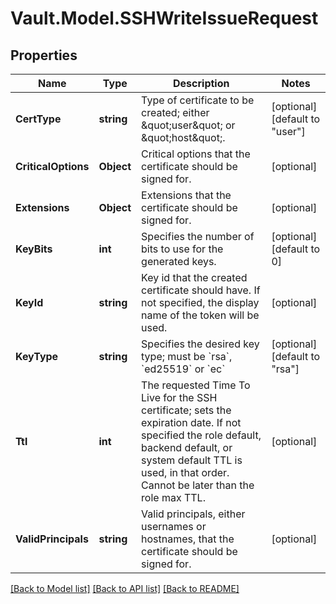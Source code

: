 # Vault.Model.SSHWriteIssueRequest

## Properties

Name | Type | Description | Notes
------------ | ------------- | ------------- | -------------
**CertType** | **string** | Type of certificate to be created; either \&quot;user\&quot; or \&quot;host\&quot;. | [optional] [default to "user"]
**CriticalOptions** | **Object** | Critical options that the certificate should be signed for. | [optional] 
**Extensions** | **Object** | Extensions that the certificate should be signed for. | [optional] 
**KeyBits** | **int** | Specifies the number of bits to use for the generated keys. | [optional] [default to 0]
**KeyId** | **string** | Key id that the created certificate should have. If not specified, the display name of the token will be used. | [optional] 
**KeyType** | **string** | Specifies the desired key type; must be &#x60;rsa&#x60;, &#x60;ed25519&#x60; or &#x60;ec&#x60; | [optional] [default to "rsa"]
**Ttl** | **int** | The requested Time To Live for the SSH certificate; sets the expiration date. If not specified the role default, backend default, or system default TTL is used, in that order. Cannot be later than the role max TTL. | [optional] 
**ValidPrincipals** | **string** | Valid principals, either usernames or hostnames, that the certificate should be signed for. | [optional] 

[[Back to Model list]](../README.md#documentation-for-models) [[Back to API list]](../README.md#documentation-for-api-endpoints) [[Back to README]](../README.md)


